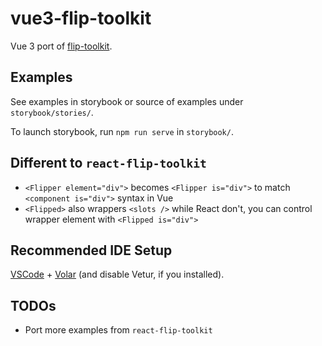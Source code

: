 # vue3-flip-toolkit

Vue 3 port of [flip-toolkit](https://github.com/aholachek/react-flip-toolkit).

## Examples

See examples in storybook or source of examples under `storybook/stories/`.

To launch storybook, run `npm run serve` in `storybook/`.

## Different to `react-flip-toolkit`

* `<Flipper element="div">` becomes `<Flipper is="div">` to match `<component is="div">` syntax in Vue
* `<Flipped>` also wrappers `<slots />` while React don't, you can control wrapper element with `<Flipped is="div">`

## Recommended IDE Setup

[VSCode](https://code.visualstudio.com/) + [Volar](https://marketplace.visualstudio.com/items?itemName=johnsoncodehk.volar) (and disable Vetur, if you installed).

## TODOs

* Port more examples from `react-flip-toolkit`
